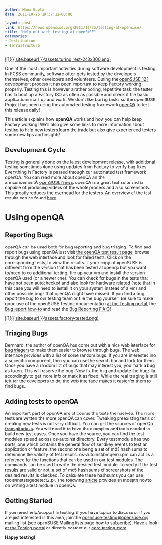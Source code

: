 ```yaml
---
author: Manu Gupta
date: 2011-10-25 19:37:12+00:00

layout: post
link: https://news.opensuse.org/2011/10/25/testing-at-opensuse/
title: "Help out with testing at openSUSE"
categories:
- Distribution
- Infrastructure
---
```

[![]({{ site.baseurl }}/assets/turing_test-243x300.png)](https://news.opensuse.org/2011/10/25/testing-at-opensuse/turing_test/)

One of the most important activities during software development is testing. In FOSS community, software often gets tested by the developers themselves, other developers and volunteers. During the [openSUSE 12.1](http://en.opensuse.org/Portal:12.1) development process it has been important to keep [Factory](http://en.opensuse.org/Portal:Factory) working properly. Testing this is however a rather boring, repetitive task: the tester has to boot up a Factory ISO as often as possible and check if the basic applications start up and work. We don't like boring tasks so the openSUSE Project has been using the automated testing framework [openQA](http://openqa.opensuse.org) to test this release daily!

This article explains how **openQA** works and how you can help keep Factory working! We'll also give some links to more information about testing to help new testers learn the trade but also give experienced testers some new tips and insights!


## Development Cycle


Testing  is generally done on the latest development release, with additional testing sometimes done using updates from Factory to verify bug fixes. Everything in Factory is passed through our automated test framework openQA. You  can read more about openQA an the announcementÂ [openSUSE News](https://news.opensuse.org/2011/10/11/opensuse-announces-first-public-release-of-openqa/). openQA is a great test suite  and is capable of producing videos of the whole process and also  screenshots. This greatly reduces the overhead for the testers. An overview of the test results can be found [here](http://openqa.opensuse.org).


# Using openQA




## Reporting Bugs


openQA can be used both for bug reporting and bug triaging. To find and report bugs using openQA just visit [the openQA test result page](http://openqa.opensuse.org/results/), browse through the web interface and look for failed tests. Click on the corresponding tests, to view the results. If your copy of openSUSE is different from the version that has been tested at openqa but you want to/need to do additional testing, fire up your vm and install the version openQA used (or a newer one). You can check for bugs in the tests that have not been autochecked and also look for hardware related (note that in this case you will need to install it on your system instead of a vm) and other possible bugs that openQA might have missed. If you find a bug, report the bug to our testing team or file the bug yourself. Be sure to make good use of the openSUSE Testing documentation [at the Testing portal](http://en.opensuse.org/openSUSE:Testing), the [Bug report how-to](http://en.opensuse.org/openSUSE:Submitting_bug_reports) and read the [Bug Reporting F.A.Q](http://en.opensuse.org/openSUSE:Bug_reporting_FAQ)!

[![]({{ site.baseurl }}/assets/factory-tested.png)](https://news.opensuse.org/2011/10/11/opensuse-announces-first-public-release-of-openqa/factory-tested/)


## Triaging Bugs


Bernhard, the author of openQA has come out with a [nice web interface for bug triagers](http://openbugs.zq1.de/) to make them easier to browse through bugs. The web interface provides with a list of some random bugs. If you are interested ino a scpecific component, then you can use the search bar and look for them. Once you have a random list of bugs that may interest you, you mark a bug as taken. This will reserve the bug. Now fix the bug and update the bugzilla accordingly to get more info or mark it as fixed. While the real triaging is still left for the developers to do, the web interface makes it easierfor them to find bugs..


## Adding tests to openQA


An important part of openQA are of course the tests themselves. The more tests are written the more openQA can cover. Tweaking preexisting tests or creating new tests is not very difficult. You can get the sources of openQa [from gitorious]( http://gitorious.org/os-autoinst/).  You will need it to have the examples and tools needed to build new test cases. Once you have the source, you can find the test modules spread across os-autoinst directory. Every test module has two parts, one which contains the general flow of sendkey events to test an application or feature, the second one being a set of  md5 hash sums to determine the validity of test results. os-autoinst/bmqemu.pm can act as a reference for the functions that can be used in our test modules. The commands can be used to write the desired test module. To verify if the test results are valid or not, a set of md5 hash sums of screenshots of the desired results is checked. To calculate these hashsums you can use tools/inststagedetect2.pl. The following [article](http://www.os-autoinst.org/testmodules.html) provides an indepth howto on writing a test module in openQA.


## Getting Started


If you need help/support in testing, if you have topics to discuss or if you are just interested in this area, join the opensuse-testing@opensuse.org mailing list (see openSUSE:Mailing lists page how to subscribe). Have a look [at the Testing portal](http://en.opensuse.org/openSUSE:Testing) or directly contact our [ core testing team](http://en.opensuse.org/openSUSE:Testing_Core_team)

**Happy testing!**		
